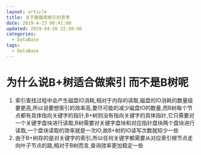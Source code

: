 ```yaml
---
layout: article
title: 关于数据库索引的思考
date: 2019-4-23 00:41:00
updated: 2019-04-26 22:50:06
categories: 
  - DataBase
tags: 
  - DataBase
---
```


# 为什么说B+树适合做索引 而不是B树呢

1. 索引查找过程中会产生磁盘IO消耗,相对于内存的读取,磁盘的IO消耗的数量级要更高,所以说要想索引的效率高,要尽可能的减少磁盘IO的数量,而B树每个节点都有具体指向关键字的指针,B+树则没有指向关键字的具体指针,它只需要对一个关键字盘块进行读取,B树需要对关键字盘块和对应指针盘块两个盘块进行读取,一个盘块读取的效率就是一次IO,故B+树的IO读写次数就较少一些
2. 由于B+树存的是对关键字的索引,所以任何关键字都需要从对应索引根节点走向叶子节点的路,相对于B树而言,查询效率更加稳定一些

